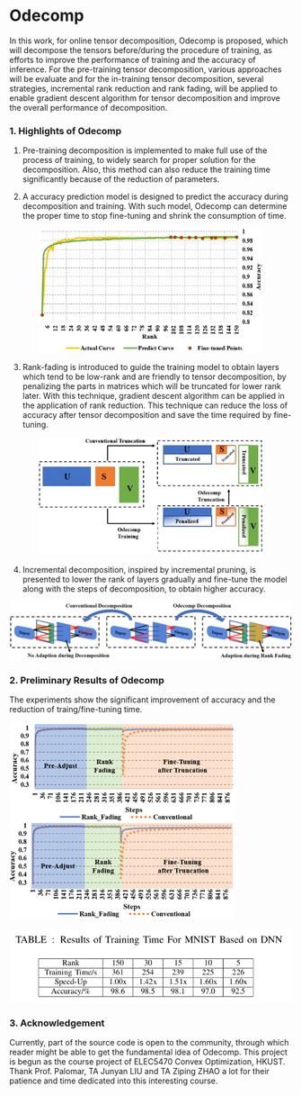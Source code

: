 # Odecomp

In this work, for online tensor decomposition, Odecomp is proposed, which will decompose the tensors before/during the procedure of training, as efforts to improve the performance of training and the accuracy of inference. For the pre-training tensor decomposition, various approaches will be evaluate and for the in-training tensor decomposition, several strategies, incremental rank reduction and rank fading, will be applied to enable gradient descent algorithm for tensor decomposition and improve the overall performance of decomposition.

### 1. Highlights of Odecomp

   1) Pre-training decomposition is implemented to make full use of the process of training, to widely search for proper
solution for the decomposition. Also, this method can also reduce the training time significantly because of the reduction
of parameters.

   2) A accuracy prediction model is designed to predict the accuracy during decomposition and training. With such model,
Odecomp can determine the proper time to stop fine-tuning and shrink the consumption of time.

<p align="center">
  <img src="https://github.com/zslwyuan/Odecomp/blob/master/Result_figures/exp_predict0.png" width="400">
</p>

   3) Rank-fading is introduced to guide the training model to obtain layers which tend to be low-rank and are friendly to
tensor decomposition, by penalizing the parts in matrices which will be truncated for lower rank later. With this technique, gradient descent algorithm can be applied in the application of rank reduction. This technique can reduce the loss of accuracy after tensor decomposition and save the time required by fine-tuning.

<p align="center">
  <img src="https://github.com/zslwyuan/Odecomp/blob/master/Impl_figures/reduction.png" width="400">
</p>


   4) Incremental decomposition, inspired by incremental pruning, is presented to lower the rank of layers gradually and
fine-tune the model along with the steps of decomposition, to obtain higher accuracy.

<p align="center">
  <img src="https://github.com/zslwyuan/Odecomp/blob/master/Impl_figures/interaction.png" width="700">
</p>

### 2. Preliminary Results of Odecomp


The experiments show the significant improvement of accuracy and the reduction of traing/fine-tuning time. 

<img src="https://github.com/zslwyuan/Odecomp/blob/master/Result_figures/truncate15.png" width="400"><img src="https://github.com/zslwyuan/Odecomp/blob/master/Result_figures/truncate10.png" width="400">


<p align="center">
  <img src="https://github.com/zslwyuan/Odecomp/blob/master/Result_figures/trainingtime.png" width="600">
</p>

### 3. Acknowledgement

Currently, part of the source code is open to the community, through which reader might be able to get the fundamental idea of Odecomp. This project is begun as the course project of ELEC5470 Convex Optimization, HKUST. Thank Prof. Palomar, TA Junyan LIU and TA Ziping ZHAO a lot for their patience and time dedicated into this interesting course.
